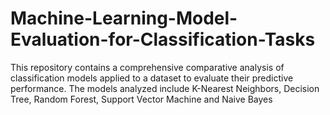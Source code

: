 # Machine-Learning-Model-Evaluation-for-Classification-Tasks
This repository contains a comprehensive comparative analysis of classification models applied to a dataset to evaluate their predictive performance. The models analyzed include K-Nearest Neighbors, Decision Tree, Random Forest, Support Vector Machine and Naive Bayes
